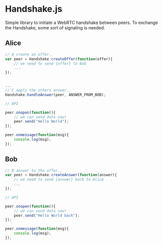 # Handshake.js

Simple library to initiate a WebRTC handshake between peers.
To exchange the Handshake, some sort of signaling is needed.

## Alice
```javascript
// A create an offer..
var peer = Handshake.createOffer(function(offer){
    // we need to send {offer} to Bob
    ...
});


...
// C apply the others answer..
Handshake.handleAnswer(peer, ANSWER_FROM_BOB);

// API

peer.onopen(function(){
    // we can send data now!
    peer.send("Hello World");
});

peer.onmessage(function(msg){
    console.log(msg);
});

```

## Bob
```javascript
// B answer to the offer..
var peer = Handshake.createAnswer(function(answer){
    // we need to send {answer} back to Alice
    ...
});

// API

peer.onopen(function(){
    // we can send data now!
    peer.send("Hello World back");
});

peer.onmessage(function(msg){
    console.log(msg);
});

```